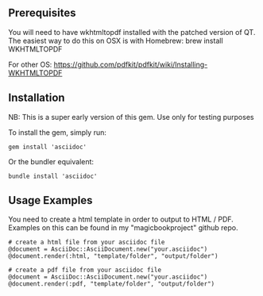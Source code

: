 Prerequisites
-------------

You will need to have wkhtmltopdf installed with the patched version of QT. The easiest way to do this on OSX is with Homebrew:
brew install WKHTMLTOPDF

For other OS: https://github.com/pdfkit/pdfkit/wiki/Installing-WKHTMLTOPDF

Installation
------------

NB: This is a super early version of this gem. Use only for testing purposes

To install the gem, simply run:

    gem install 'asciidoc'

Or the bundler equivalent:

    bundle install 'asciidoc'

Usage Examples
--------------

You need to create a html template in order to output to HTML / PDF. Examples on this can be found in my "magicbookproject" github repo.

    # create a html file from your asciidoc file
    @document = AsciiDoc::AsciiDocument.new("your.asciidoc")
    @document.render(:html, "template/folder", "output/folder")

    # create a pdf file from your asciidoc file
    @document = AsciiDoc::AsciiDocument.new("your.asciidoc")
    @document.render(:pdf, "template/folder", "output/folder")